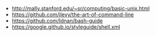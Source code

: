 - http://mally.stanford.edu/~sr/computing/basic-unix.html
- https://github.com/jlevy/the-art-of-command-line
- https://github.com/Idnan/bash-guide
- https://google.github.io/styleguide/shell.xml
